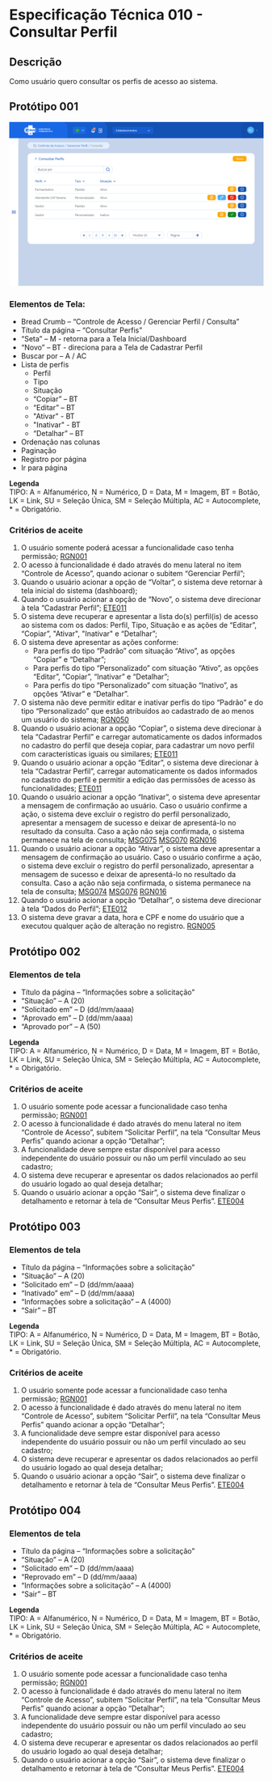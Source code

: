 # Especificação Técnica 010 - Consultar Perfil

## Descrição
Como usuário quero consultar os perfis de acesso ao sistema. 

## Protótipo 001
![alt text](../imagens/ete-010-prot-001.png)

### Elementos de Tela:
* Bread Crumb – “Controle de Acesso / Gerenciar Perfil / Consulta” 
* Título da página – “Consultar Perfis” 
* “Seta” – M - retorna para a Tela Inicial/Dashboard 
* “Novo” – BT - direciona para a Tela de Cadastrar Perfil 
* Buscar por – A / AC 
* Lista de perfis 
    * Perfil 
    * Tipo 
    * Situação
    * “Copiar” – BT 
    * “Editar” – BT 
    * "Ativar" - BT
    * "Inativar" - BT
    * “Detalhar” – BT 
* Ordenação nas colunas 
* Paginação 
* Registro por página 
* Ir para página 

**Legenda**  
TIPO: A = Alfanumérico, N = Numérico, D = Data, M = Imagem, BT = Botão, LK = Link, SU = Seleção Única, SM = Seleção Múltipla, AC = Autocomplete, * = Obrigatório. 

### Critérios de aceite 
1. O usuário somente poderá acessar a funcionalidade caso tenha permissão; [RGN001](DocumentoDeRegrasv2.md#rgn001)
2. O acesso à funcionalidade é dado através do menu lateral no item “Controle de Acesso”, quando acionar o subitem “Gerenciar Perfil”; 
3. Quando o usuário acionar a opção de “Voltar”, o sistema deve retornar à tela inicial do sistema (dashboard); 
4. Quando o usuário acionar a opção de “Novo”, o sistema deve direcionar à tela “Cadastrar Perfil”; [ETE011](ETE011.md)
5. O sistema deve recuperar e apresentar a lista do(s) perfil(is) de acesso ao sistema com os dados: Perfil, Tipo, Situação e as ações de “Editar”, “Copiar”, "Ativar", "Inativar" e “Detalhar”; 
6. O sistema deve apresentar as ações conforme: 
      * Para perfis do tipo “Padrão” com situação “Ativo”, as opções “Copiar” e “Detalhar”; 
      * Para perfis do tipo “Personalizado” com situação “Ativo”, as opções “Editar”, “Copiar”, “Inativar” e “Detalhar”;
      * Para perfis do tipo “Personalizado” com situação “Inativo”, as opções “Ativar” e “Detalhar”. 
7. O sistema não deve permitir editar e inativar perfis do tipo “Padrão” e do tipo “Personalizado” que estão atribuídos ao cadastrado de ao menos um usuário do sistema; [RGN050](DocumentoDeRegrasv2.md#rgn050) 
8. Quando o usuário acionar a opção “Copiar”, o sistema deve direcionar à tela “Cadastrar Perfil” e carregar automaticamente os dados informados no cadastro do perfil que deseja copiar, para cadastrar um novo perfil com características iguais ou similares; [ETE011](ETE011.md)
9. Quando o usuário acionar a opção “Editar”, o sistema deve direcionar à tela “Cadastrar Perfil”, carregar automaticamente os dados informados no cadastro do perfil e permitir a edição das permissões de acesso às funcionalidades; [ETE011](ETE011.md)
10. Quando o usuário acionar a opção “Inativar”, o sistema deve apresentar a mensagem de confirmação ao usuário. Caso o usuário confirme a ação, o sistema deve excluir o registro do perfil personalizado, apresentar a mensagem de sucesso e deixar de apresentá-lo no resultado da consulta. Caso a ação não seja confirmada, o sistema permanece na tela de consulta; [MSG075](DocumentoDeMensagensv2.md#msg075) [MSG070](DocumentoDeMensagensv2.md#msg070) [RGN016](DocumentoDeRegrasv2.md#rgn016) 
11. Quando o usuário acionar a opção “Ativar”, o sistema deve apresentar a mensagem de confirmação ao usuário. Caso o usuário confirme a ação, o sistema deve excluir o registro do perfil personalizado, apresentar a mensagem de sucesso e deixar de apresentá-lo no resultado da consulta. Caso a ação não seja confirmada, o sistema permanece na tela de consulta; [MSG074](DocumentoDeMensagensv2.md#msg074) [MSG076](DocumentoDeMensagensv2.md#msg076) [RGN016](DocumentoDeRegrasv2.md#rgn016)
12. Quando o usuário acionar a opção “Detalhar”, o sistema deve direcionar à tela “Dados do Perfil”; [ETE012](ETE012.md)
13. O sistema deve gravar a data, hora e CPF e nome do usuário que a executou qualquer ação de alteração no registro. [RGN005](DocumentoDeRegrasv2.md#rgn005)

## Protótipo 002

### Elementos de tela
* Título da página – “Informações sobre a solicitação” 
* “Situação” – A (20) 
* “Solicitado em” – D (dd/mm/aaaa) 
* “Aprovado em” – D (dd/mm/aaaa) 
* “Aprovado por” – A (50)

**Legenda**  
TIPO: A = Alfanumérico, N = Numérico, D = Data, M = Imagem, BT = Botão, LK = Link, SU = Seleção Única, SM = Seleção Múltipla, AC = Autocomplete, * = Obrigatório. 

### Critérios de aceite
1. O usuário somente pode acessar a funcionalidade caso tenha permissão; [RGN001](DocumentoDeRegrasv2.md#rgn001)
2. O acesso à funcionalidade é dado através do menu lateral no item “Controle de Acesso”, subitem “Solicitar Perfil”, na tela “Consultar Meus Perfis” quando acionar a opção “Detalhar”;   
3. A funcionalidade deve sempre estar disponível para acesso independente do usuário possuir ou não um perfil vinculado ao seu cadastro; 
4. O sistema deve recuperar e apresentar os dados relacionados ao perfil do usuário logado ao qual deseja detalhar; 
5. Quando o usuário acionar a opção “Sair”, o sistema deve finalizar o detalhamento e retornar à tela de “Consultar Meus Perfis”. [ETE004](ETE004.md)

## Protótipo 003

### Elementos de tela
* Título da página – “Informações sobre a solicitação” 
* “Situação” – A (20) 
* “Solicitado em” – D (dd/mm/aaaa) 
* “Inativado” em” – D (dd/mm/aaaa) 
* “Informações sobre a solicitação” – A (4000) 
* “Sair” – BT

**Legenda**  
TIPO: A = Alfanumérico, N = Numérico, D = Data, M = Imagem, BT = Botão, LK = Link, SU = Seleção Única, SM = Seleção Múltipla, AC = Autocomplete, * = Obrigatório. 

### Critérios de aceite
1. O usuário somente pode acessar a funcionalidade caso tenha permissão; [RGN001](DocumentoDeRegrasv2.md#rgn001)
2. O acesso à funcionalidade é dado através do menu lateral no item “Controle de Acesso”, subitem “Solicitar Perfil”, na tela “Consultar Meus Perfis” quando acionar a opção “Detalhar”;   
3. A funcionalidade deve sempre estar disponível para acesso independente do usuário possuir ou não um perfil vinculado ao seu cadastro; 
4. O sistema deve recuperar e apresentar os dados relacionados ao perfil do usuário logado ao qual deseja detalhar; 
5. Quando o usuário acionar a opção “Sair”, o sistema deve finalizar o detalhamento e retornar à tela de “Consultar Meus Perfis”. [ETE004](ETE004.md)

## Protótipo 004

### Elementos de tela
* Título da página – “Informações sobre a solicitação” 
* “Situação” – A (20) 
* “Solicitado em” – D (dd/mm/aaaa) 
* “Reprovado em” – D (dd/mm/aaaa) 
* “Informações sobre a solicitação” – A (4000) 
* “Sair” – BT 

**Legenda**  
TIPO: A = Alfanumérico, N = Numérico, D = Data, M = Imagem, BT = Botão, LK = Link, SU = Seleção Única, SM = Seleção Múltipla, AC = Autocomplete, * = Obrigatório. 

### Critérios de aceite
1. O usuário somente pode acessar a funcionalidade caso tenha permissão; [RGN001](DocumentoDeRegrasv2.md#rgn001)
2. O acesso à funcionalidade é dado através do menu lateral no item “Controle de Acesso”, subitem “Solicitar Perfil”, na tela “Consultar Meus Perfis” quando acionar a opção “Detalhar”;   
3. A funcionalidade deve sempre estar disponível para acesso independente do usuário possuir ou não um perfil vinculado ao seu cadastro; 
4. O sistema deve recuperar e apresentar os dados relacionados ao perfil do usuário logado ao qual deseja detalhar; 
5. Quando o usuário acionar a opção “Sair”, o sistema deve finalizar o detalhamento e retornar à tela de “Consultar Meus Perfis”. [ETE004](ETE004.md)